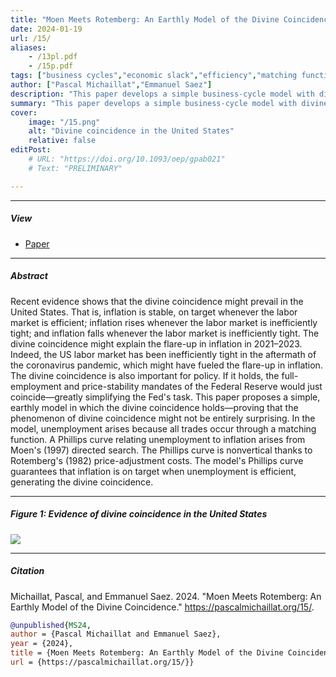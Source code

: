 ```yaml
---
title: "Moen Meets Rotemberg: An Earthly Model of the Divine Coincidence" 
date: 2024-01-19
url: /15/
aliases:
    - /13pl.pdf
    - /15p.pdf
tags: ["business cycles","economic slack","efficiency","matching function","monetary policy","optimal control","price rigidity","social psychology","stabilization policy","sufficient statistics","unemployment gap","wealth in the utility","Phillips curve"]
author: ["Pascal Michaillat","Emmanuel Saez"]
description: "This paper develops a simple business-cycle model with divine coincidence: inflation is on target when unemployment is efficient." 
summary: "This paper develops a simple business-cycle model with divine coincidence: inflation is on target when unemployment is efficient. The divine coincidence arises from directed search under a quadratic price-adjustment cost." 
cover:
    image: "/15.png"
    alt: "Divine coincidence in the United States"
    relative: false
editPost:
    # URL: "https://doi.org/10.1093/oep/gpab021"
    # Text: "PRELIMINARY"

---
```


---

##### View

+ [Paper](/15.pdf)

---

##### Abstract

Recent evidence shows that the divine coincidence might prevail in the United States. That is, inflation is stable, on target whenever the labor market is efficient; inflation rises whenever the labor market is inefficiently tight; and inflation falls whenever the labor market is inefficiently tight. The divine coincidence might explain the flare-up in inflation in 2021–2023. Indeed, the US labor market has been inefficiently tight in the aftermath of the coronavirus pandemic, which might have fueled the flare-up in inflation. The divine coincidence is also important for policy. If it holds, the full-employment and price-stability mandates of the Federal Reserve would just coincide—greatly simplifying the Fed's task. This paper proposes a simple, earthly model in which the divine coincidence holds—proving that the phenomenon of divine coincidence might not be entirely surprising. In the model, unemployment arises because all trades occur through a matching function. A Phillips curve relating unemployment to inflation arises from Moen's (1997) directed search. The Phillips curve is nonvertical thanks to Rotemberg's (1982) price-adjustment costs. The model's Phillips curve guarantees that inflation is on target when unemployment is efficient, generating the divine coincidence. 

---

##### Figure 1:  Evidence of divine coincidence in the United States

![](/15.png)

---

##### Citation

Michaillat, Pascal, and Emmanuel Saez. 2024. "Moen Meets Rotemberg: An Earthly Model of the Divine Coincidence." https://pascalmichaillat.org/15/.

```BibTeX
@unpublished{MS24,
author = {Pascal Michaillat and Emmanuel Saez},
year = {2024},
title = {Moen Meets Rotemberg: An Earthly Model of the Divine Coincidence},
url = {https://pascalmichaillat.org/15/}}
```